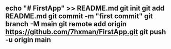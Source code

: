 echo "# FirstApp" >> README.md
git init
git add README.md
git commit -m "first commit"
git branch -M main
git remote add origin https://github.com/7hxman/FirstApp.git
git push -u origin main
------------------------------------------------------------